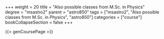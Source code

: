 +++
weight = 20
title = "Also possible classes from M.Sc. in Physics"
degree = "msastro2"
parent = "astro850"
tags = ["msastro2", "Also possible classes from M.Sc. in Physics", "astro850"]
categories = ["course"]
bookCollapseSection = false
+++

{{< genCoursePage >}}
